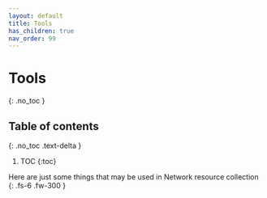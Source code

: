 ```yaml
---
layout: default
title: Tools
has_children: true
nav_order: 99
---
```

 
# Tools
{: .no_toc }

## Table of contents
{: .no_toc .text-delta }

1. TOC
{:toc}


Here are just some things that may be used in Network resource collection
{: .fs-6 .fw-300 }



